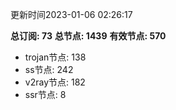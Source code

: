 更新时间2023-01-06 02:26:17

**总订阅: 73**
**总节点: 1439**
**有效节点: 570**
- trojan节点: 138
- ss节点: 242
- v2ray节点: 182
- ssr节点: 8
